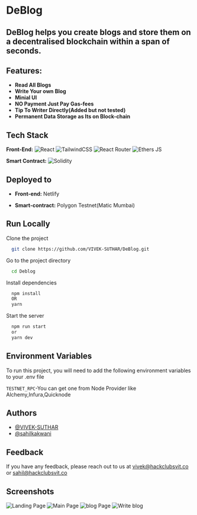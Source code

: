 
# DeBlog

## DeBlog helps you create blogs and store them on a decentralised blockchain within a span of seconds.

## Features:
- **Read All Blogs**
- **Write Your own Blog**
- **Minial UI**
- **NO Payment Just Pay Gas-fees**
- **Tip To Writer Directly(Added but not tested)**
- **Permanent Data Storage as Its on Block-chain**




## Tech Stack

**Front-End:** 
![React](https://img.shields.io/badge/react-%2320232a.svg?style=for-the-badge&logo=react&logoColor=%2361DAFB)
    ![TailwindCSS](https://img.shields.io/badge/tailwindcss-%2338B2AC.svg?style=for-the-badge&logo=tailwind-css&logoColor=black)
    ![React Router](https://img.shields.io/badge/React_Router-CA4245?style=for-the-badge&logo=react-router&logoColor=white)
    ![Ethers JS](https://img.shields.io/badge/EthersJS-pink?style=for-the-badge&logo=javascript&logoColor=black)
    
**Smart Contract:** ![Solidity](https://img.shields.io/badge/solidity-%2338B2AC.svg?style=for-the-badge&logo=solidity&logoColor=black)

## Deployed to

- **Front-end:** Netlify

- **Smart-contract:** Polygon Testnet(Matic Mumbai)


## Run Locally

Clone the project

```bash
  git clone https://github.com/VIVEK-SUTHAR/DeBlog.git
```

Go to the project directory

```bash
  cd Deblog
```

Install dependencies

```bash
  npm install
  OR
  yarn
```

Start the server

```bash
  npm run start
  or 
  yarn dev
```


## Environment Variables

To run this project, you will need to add the following environment variables to your .env file

`TESTNET_RPC`-You can get one from Node Provider like Alchemy,Infura,Quicknode

## Authors

- [@VIVEK-SUTHAR](https://www.github.com/VIVEK-SUTHAR)
- [@sahilkakwani](https://www.github.com/sahilkakwani)


## Feedback

If you have any feedback, please reach out to us at vivek@hackclubsvit.co or sahil@hackclubsvit.co


## Screenshots

![Landing Page](https://ipfs.filebase.io/ipfs/QmVrvkLehb5YB4FWgoWfbfqCRUfgT3uGq82wM7aSF9RmxU)
![Main Page](https://ipfs.filebase.io/ipfs/QmQCYkGwtCEPoiGGp16v6gMDZhn3nVsPd4LE8ABHzD8E82)
![blog Page](https://ipfs.filebase.io/ipfs/QmQwV7ngvCP3ZpynTBdLc8TqqwHgMAmiPPdnfgs5Y2sTjd)
![Write blog](https://ipfs.filebase.io/ipfs/QmaUtWktT8WtVTmaNWjTN6i8fzjfdrxvaKYtyiXNMFb36E)

